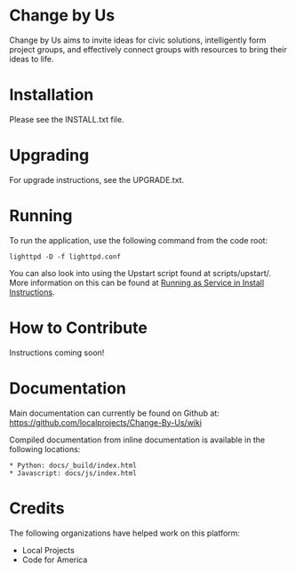 # Change by Us
Change by Us aims to invite ideas for civic solutions, intelligently form project groups, and effectively connect groups with resources to bring their ideas to life.


# Installation

Please see the INSTALL.txt file.


# Upgrading

For upgrade instructions, see the UPGRADE.txt.


# Running

To run the application, use the following command from the code root:

    lighttpd -D -f lighttpd.conf

You can also look into using the Upstart script found at scripts/upstart/.
More information on this can be found at [Running as Service in Install Instructions](https://github.com/localprojects/Change-By-Us/wiki/Installation-Instructions-%28Ubuntu%29).


# How to Contribute

Instructions coming soon!

# Documentation

Main documentation can currently be found on Github at: https://github.com/localprojects/Change-By-Us/wiki

Compiled documentation from inline documentation is available
in the following locations:

    * Python: docs/_build/index.html
    * Javascript: docs/js/index.html


# Credits

The following organizations have helped work on this platform:

   * Local Projects
   * Code for America
